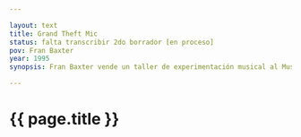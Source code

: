 ```yaml
---

layout: text
title: Grand Theft Mic
status: falta transcribir 2do borrador [en proceso]
pov: Fran Baxter
year: 1995
synopsis: Fran Baxter vende un taller de experimentación musical al Museo Biblioteca Pape. De paso se roba unos micrófonos y una grabadora DAT con ayuda de Alejandra Cassandra.

---
```


# {{ page.title }}
